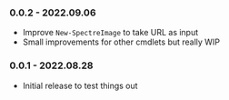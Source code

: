 ﻿
### 0.0.2 - 2022.09.06
- Improve `New-SpectreImage` to take URL as input
- Small improvements for other cmdlets but really WIP

### 0.0.1 - 2022.08.28
- Initial release to test things out